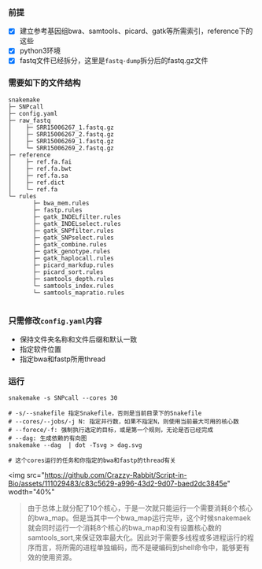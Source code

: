 ### 前提
- [x] 建立参考基因组bwa、samtools、picard、gatk等所需索引，reference下的这些
- [x] python3环境
- [x] fastq文件已经拆分，这里是`fastq-dump`拆分后的fastq.gz文件
### 需要如下的文件结构
```
snakemake
├─ SNPcall
├─ config.yaml
├─ raw_fastq
│    ├─ SRR15006267_1.fastq.gz
│    ├─ SRR15006267_2.fastq.gz
│    ├─ SRR15006269_1.fastq.gz
│    └─ SRR15006269_2.fastq.gz
├─ reference
│    ├─ ref.fa.fai
│    ├─ ref.fa.bwt
│    ├─ ref.fa.sa
│    ├─ ref.dict
│    └─ ref.fa
└─ rules
       ├─ bwa_mem.rules
       ├─ fastp.rules
       ├─ gatk_INDELfilter.rules
       ├─ gatk_INDELselect.rules
       ├─ gatk_SNPfilter.rules
       ├─ gatk_SNPselect.rules
       ├─ gatk_combine.rules
       ├─ gatk_genotype.rules
       ├─ gatk_haplocall.rules
       ├─ picard_markdup.rules
       ├─ picard_sort.rules
       ├─ samtools_depth.rules
       └─ samtools_index.rules
       └─ samtools_mapratio.rules
      
```
### 只需修改`config.yaml`内容
- 保持文件夹名称和文件后缀和默认一致
- 指定软件位置
- 指定bwa和fastp所用thread

### 运行
```
snakemake -s SNPcall --cores 30

# -s/--snakefile 指定Snakefile，否则是当前目录下的Snakefile
# --cores/--jobs/-j N: 指定并行数，如果不指定N，则使用当前最大可用的核心数
# --forece/-f: 强制执行选定的目标，或是第一个规则，无论是否已经完成
# --dag: 生成依赖的有向图
snakemake --dag  | dot -Tsvg > dag.svg

# 这个cores运行的任务和你指定的bwa和fastp的thread有关
```
<img src="https://github.com/Crazzy-Rabbit/Script-in-Bio/assets/111029483/c83c5629-a996-43d2-9d07-baed2dc3845e" wodth="40%"

> 由于总体上就分配了10个核心，于是一次就只能运行一个需要消耗8个核心的bwa_map。但是当其中一个bwa_map运行完毕，这个时候snakemaek就会同时运行一个消耗8个核心的bwa_map和没有设置核心数的samtools_sort,来保证效率最大化。因此对于需要多线程或多进程运行的程序而言，将所需的进程单独编码，而不是硬编码到shell命令中，能够更有效的使用资源。
